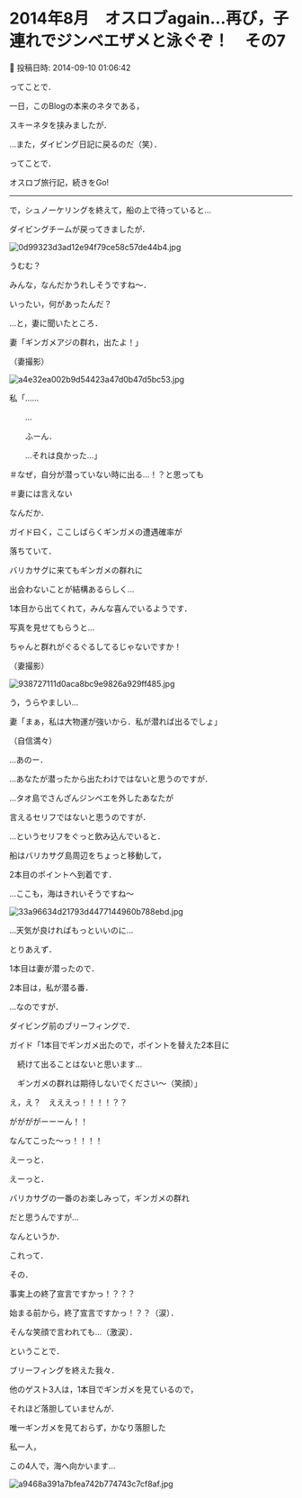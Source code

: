 # 2014年8月　オスロブagain…再び，子連れでジンベエザメと泳ぐぞ！　その7

📅 投稿日時: 2014-09-10 01:06:42

ってことで．


一日，このBlogの本来のネタである，


スキーネタを挟みましたが．





…また，ダイビング日記に戻るのだ（笑）．





ってことで．


オスロブ旅行記，続きをGo!


-----





で，シュノーケリングを終えて，船の上で待っていると…


ダイビングチームが戻ってきましたが．




![0d99323d3ad12e94f79ce58c57de44b4.jpg](images/0d99323d3ad12e94f79ce58c57de44b4.jpg)




うむむ？


みんな，なんだかうれしそうですね～．


いったい，何があったんだ？





…と，妻に聞いたところ．





妻「ギンガメアジの群れ，出たよ！」


（妻撮影）




![a4e32ea002b9d54423a47d0b47d5bc53.jpg](images/a4e32ea002b9d54423a47d0b47d5bc53.jpg)







私「……


　　…


　　ふーん．


　　…それは良かった…」





＃なぜ，自分が潜っていない時に出る…！？と思っても


＃妻には言えない





なんだか．


ガイド曰く，ここしばらくギンガメの遭遇確率が


落ちていて．


バリカサグに来てもギンガメの群れに


出会わないことが結構あるらしく…


1本目から出てくれて，みんな喜んでいるようです．





写真を見せてもらうと…


ちゃんと群れがぐるぐるしてるじゃないですか！


（妻撮影）




![938727111d0aca8bc9e9826a929ff485.jpg](images/938727111d0aca8bc9e9826a929ff485.jpg)




う，うらやましい…





妻「まぁ，私は大物運が強いから．私が潜れば出るでしょ」


（自信満々）





…あのー．


…あなたが潜ったから出たわけではないと思うのですが．


…タオ島でさんざんジンベエを外したあなたが


言えるセリフではないと思うのですが．





…というセリフをぐっと飲み込んでいると．


船はバリカサグ島周辺をちょっと移動して，


2本目のポイントへ到着です．





…ここも，海はきれいそうですね～




![33a96634d21793d4477144960b788ebd.jpg](images/33a96634d21793d4477144960b788ebd.jpg)




…天気が良ければもっといいのに…





とりあえず．


1本目は妻が潜ったので．


2本目は，私が潜る番．


…なのですが．





ダイビング前のブリーフィングで．





ガイド「1本目でギンガメ出たので，ポイントを替えた2本目に


　続けて出ることはないと思います…


　ギンガメの群れは期待しないでください～（笑顔）」





え，え？　えええっ！！！！？？


ががががーーーん！！


なんてこった～っ！！！！





えーっと．


えーっと．


バリカサグの一番のお楽しみって，ギンガメの群れ


だと思うんですが…


なんというか．


これって．


その．


事実上の終了宣言ですかっ！？？？


始まる前から，終了宣言ですかっ！？？（涙）．


そんな笑顔で言われても…（激涙）．





ということで．


ブリーフィングを終えた我々．


他のゲスト3人は，1本目でギンガメを見ているので，


それほど落胆していませんが．


唯一ギンガメを見ておらず，かなり落胆した


私一人，


この4人で，海へ向かいます…




![a9468a391a7bfea742b774743c7cf8af.jpg](images/a9468a391a7bfea742b774743c7cf8af.jpg)
